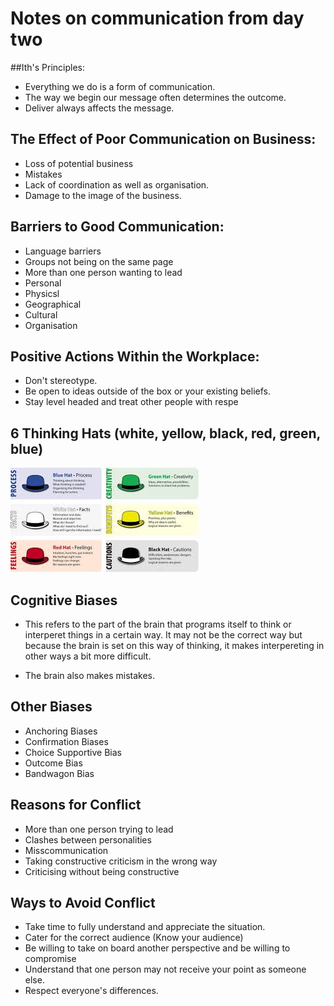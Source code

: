 # Notes on communication from day two


##Ith's Principles:
 
 * Everything we do is a form of communication.
 * The way we begin our message often determines the outcome.
 * Deliver always affects the message.



## The Effect of Poor Communication on Business:

 * Loss of potential business
 * Mistakes
 * Lack of coordination as well as organisation.
 * Damage to the image of the business.



## Barriers to Good Communication:

 * Language barriers
 * Groups not being on the same page
 * More than one person wanting to lead
 * Personal
 * Physicsl
 * Geographical
 * Cultural
 * Organisation



## Positive Actions Within the Workplace:

 * Don't stereotype.
 * Be open to ideas outside of the box or your existing beliefs.
 * Stay level headed and treat other people with respe

## 6 Thinking Hats (white, yellow, black, red, green, blue)
 
  ![](6_hats.png)



## Cognitive Biases
 
 * This refers to the part of the brain that programs itself to think or interperet things in a certain way.
   It may not be the correct way but because the brain is set on this way of thinking, it makes interpereting in 
   other ways a bit more difficult.

 * The brain also makes mistakes.   


## Other Biases

  * Anchoring Biases
  * Confirmation Biases
  * Choice Supportive Bias
  * Outcome Bias
  * Bandwagon Bias


## Reasons for Conflict
  
  * More than one person trying to lead
  * Clashes between personalities
  * Misscommunication
  * Taking constructive criticism in the wrong way
  * Criticising without being constructive

## Ways to Avoid Conflict

  * Take time to fully understand and appreciate the situation.
  * Cater for the correct audience (Know your audience)
  * Be willing to take on board another perspective and be willing to compromise
  * Understand that one person may not receive your point as someone else.
  * Respect everyone's differences.
